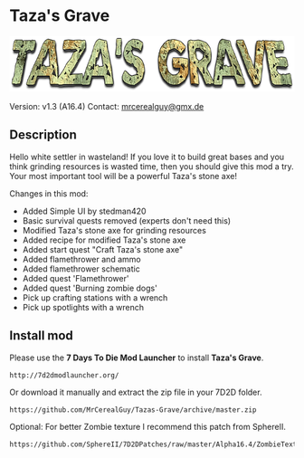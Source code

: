 # Taza's Grave

<img src="tazas-grave-logo.png" height="99px" alt="Taza's Grave logo">

Version: v1.3 (A16.4)
Contact: mrcerealguy@gmx.de

## Description

Hello white settler in wasteland! If you love it to build great bases and you think grinding resources is wasted time, then you should give this mod a try. Your most important tool will be a powerful Taza's stone axe!

Changes in this mod:
- Added Simple UI by stedman420
- Basic survival quests removed (experts don't need this)
- Modified Taza's stone axe for grinding resources
- Added recipe for modified Taza's stone axe
- Added start quest "Craft Taza's stone axe"
- Added flamethrower and ammo
- Added flamethrower schematic
- Added quest 'Flamethrower'
- Added quest 'Burning zombie dogs'
- Pick up crafting stations with a wrench
- Pick up spotlights with a wrench

## Install mod

Please use the **7 Days To Die Mod Launcher** to install **Taza's Grave**.

```
http://7d2dmodlauncher.org/
```

Or download it manually and extract the zip file in your 7D2D folder.

```
https://github.com/MrCerealGuy/Tazas-Grave/archive/master.zip
```

Optional:
For better Zombie texture I recommend this patch from SphereII.

```
https://github.com/SphereII/7D2DPatches/raw/master/Alpha16.4/ZombieTextures/ZombieTextureOverhaul.zip
```

